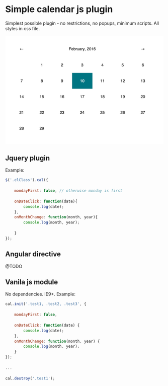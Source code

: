 # Simple calendar js plugin

Simplest possible plugin - no restrictions, no popups, minimum scripts. All styles in css file.

![example](https://github.com/fullcrimp/cal/blob/master/images/blue.png)

## Jquery plugin

Example:

```javascript
$('.elClass').cal({

    mondayFirst: false, // otherwise monday is first

    onDateClick: function(date){
        console.log(date);
    },
    onMonthChange: function(month, year){
        console.log(month, year);

    }
});
```



## Angular directive
@TODO

## Vanila js module
No dependencies. IE9+.
Example:

```javascript
cal.init('.test1, .test2, .test3', {

    mondayFirst: false,

    onDateClick: function(date) {
        console.log(date);
    },
    onMonthChange: function(month, year) {
        console.log(month, year);
    }
});

...

cal.destroy('.test1');
```
